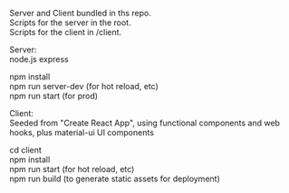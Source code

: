 Server and Client bundled in ths repo.  
Scripts for the server in the root.  
Scripts for the client in /client.  

Server:  
node.js express  

npm install  
npm run server-dev (for hot reload, etc)  
npm run start (for prod)  


Client:  
Seeded from "Create React App", using functional components and web hooks, plus material-ui UI components  
  
cd client  
npm install  
npm run start (for hot reload, etc)  
npm run build (to generate static assets for deployment)  
